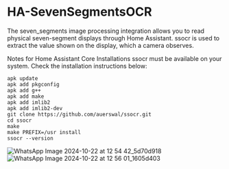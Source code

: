 # HA-SevenSegmentsOCR
The seven_segments image processing integration allows you to read physical seven-segment displays through Home Assistant. ssocr is used to extract the value shown on the display, which a camera observes.

Notes for Home Assistant Core Installations
ssocr must be available on your system. Check the installation instructions below:

```
apk update
apk add pkgconfig
apk add g++
apk add make
apk add imlib2
apk add imlib2-dev
git clone https://github.com/auerswal/ssocr.git
cd ssocr
make
make PREFIX=/usr install
ssocr --version
```

![WhatsApp Image 2024-10-22 at 12 54 42_5d70d918](https://github.com/user-attachments/assets/21c5a768-a60b-4406-b00d-e865751423f8)
![WhatsApp Image 2024-10-22 at 12 56 01_1605d403](https://github.com/user-attachments/assets/16771c80-fa64-4892-bc25-fd902371eac2)

